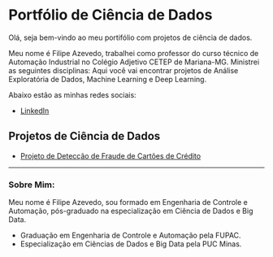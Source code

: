 # Portfólio de Ciência de Dados

Olá, seja bem-vindo ao meu portifólio com projetos de ciência de dados. 

Meu nome é Filipe Azevedo, trabalhei como professor do curso técnico de Automação Industrial no Colégio Adjetivo CETEP de Mariana-MG. Ministrei as seguintes disciplinas: Aqui você vai encontrar projetos de Análise Exploratória de Dados, Machine Learning e Deep Learning.

Abaixo estão as minhas redes sociais:

* [LinkedIn](https://www.linkedin.com/in/filipeazevedo/)

## Projetos de Ciência de Dados

* [Projeto de Detecção de Fraude de Cartões de Crédito](https://github.com/filipesazevedo/portifolio-data-science/blob/main/Projeto%20de%20Detec%C3%A7%C3%A3o%20de%20Fraude%20de%20Cart%C3%A3o%20de%20Cr%C3%A9dito/Sobre%20o%20Projeto.md)

---

### Sobre Mim:

Meu nome é Filipe Azevedo, sou formado em Engenharia de Controle e Automação, pós-graduado na especialização em Ciência de Dados e Big Data.

* Graduação em Engenharia de Controle e Automação pela FUPAC.
* Especialização em Ciências de Dados e Big Data pela PUC Minas.
